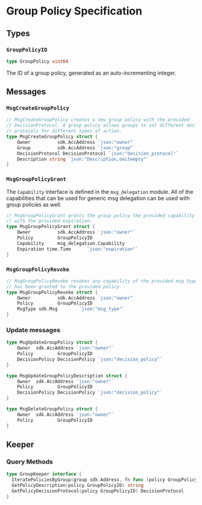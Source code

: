 # Group Policy Specification

## Types

### `GroupPolicyID`

```go
type GroupPolicy uint64 
```

The ID of a group policy, generated as an auto-incrementing integer.

## Messages

### `MsgCreateGroupPolicy`
```go
// MsgCreateGroupPolicy creates a new group policy with the provided
// DecisionProtocol. A group policy allows groups to set different decision
// protocols for different types of action.
type MsgCreateGroupPolicy struct {
	Owner          sdk.AccAddress `json:"owner"`
	Group          sdk.AccAddress `json:"group"`
	DecisionProtocol DecisionProtocol `json:"decision_protocol"`
	Description string `json:"Description,omitempty"`
}
```

### `MsgGroupPolicyGrant`

The `Capability` interface is defined in the `msg_delegation` module. All of
the capabilities that can be used for generic msg delegation can be used with
group policies as well.

```go
// MsgGroupPolicyGrant grants the group policy the provided capability
// with the provided expiration.
type MsgGroupPolicyGrant struct {
	Owner          sdk.AccAddress `json:"owner"`
    Policy         GroupPolicyID
    Capability     msg_delegation.Capability    
	Expiration time.Time      `json:"expiration"`
}
```

### `MsgGroupPolicyRevoke`

```go
// MsgGroupPolicyRevoke revokes any capability of the provided msg type that
// has been granted to the provided policy.
type MsgGroupPolicyRevoke struct {
	Owner          sdk.AccAddress `json:"owner"`
    Policy         GroupPolicyID
    MsgType sdk.Msg        `json:"msg_type"`
}
```

### Update messages

```go
type MsgUpdateGroupPolicy struct {
	Owner  sdk.AccAddress `json:"owner"`
    Policy         GroupPolicyID
    DecisionPolicy DecisionPolicy `json:"decision_policy"`
}

type MsgUpdateGroupPolicyDescription struct {
	Owner  sdk.AccAddress `json:"owner"`
    Policy         GroupPolicyID
    DecisionPolicy DecisionPolicy `json:"decision_policy"`
}

type MsgDeleteGroupPolicy struct {
	Owner  sdk.AccAddress `json:"owner"`
    Policy         GroupPolicyID
}
```

## Keeper

### Query Methods

```go
type GroupKeeper interface {
  IteratePoliciesByGroup(group sdk.Address, fn func (policy GroupPolicyID) (stop bool))
  GetPolicyDescription(policy GroupPolicyID) string
  GetPolicyDecisionProtocol(policy GroupPolicyID) DecisionProtocol
}
```
